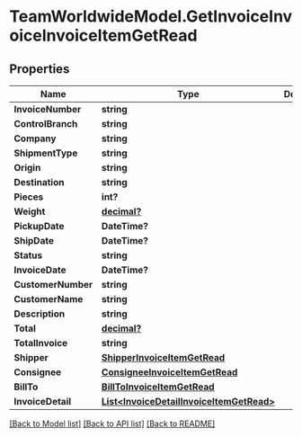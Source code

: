# TeamWorldwideModel.GetInvoiceInvoiceInvoiceItemGetRead
## Properties

Name | Type | Description | Notes
------------ | ------------- | ------------- | -------------
**InvoiceNumber** | **string** |  | [optional] 
**ControlBranch** | **string** |  | [optional] 
**Company** | **string** |  | [optional] 
**ShipmentType** | **string** |  | [optional] 
**Origin** | **string** |  | [optional] 
**Destination** | **string** |  | [optional] 
**Pieces** | **int?** |  | [optional] 
**Weight** | [**decimal?**](BigDecimal.md) |  | [optional] 
**PickupDate** | **DateTime?** |  | [optional] 
**ShipDate** | **DateTime?** |  | [optional] 
**Status** | **string** |  | [optional] 
**InvoiceDate** | **DateTime?** |  | [optional] 
**CustomerNumber** | **string** |  | [optional] 
**CustomerName** | **string** |  | [optional] 
**Description** | **string** |  | [optional] 
**Total** | [**decimal?**](BigDecimal.md) |  | [optional] 
**TotalInvoice** | **string** |  | [optional] 
**Shipper** | [**ShipperInvoiceItemGetRead**](ShipperInvoiceItemGetRead.md) |  | [optional] 
**Consignee** | [**ConsigneeInvoiceItemGetRead**](ConsigneeInvoiceItemGetRead.md) |  | [optional] 
**BillTo** | [**BillToInvoiceItemGetRead**](BillToInvoiceItemGetRead.md) |  | [optional] 
**InvoiceDetail** | [**List&lt;InvoiceDetailInvoiceItemGetRead&gt;**](InvoiceDetailInvoiceItemGetRead.md) |  | [optional] 

[[Back to Model list]](../README.md#documentation-for-models) [[Back to API list]](../README.md#documentation-for-api-endpoints) [[Back to README]](../README.md)

